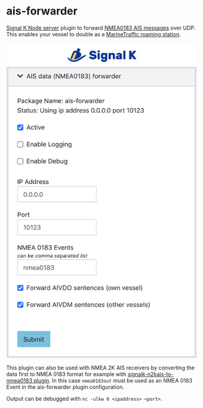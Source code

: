 # ais-forwarder

[Signal K Node server](https://github.com/SignalK/signalk-server-node) plugin to forward [NMEA0183 AIS messages](https://gpsd.gitlab.io/gpsd/AIVDM.html) over UDP. This enables your vessel to double as a [MarineTraffic roaming station](https://help.marinetraffic.com/hc/en-us/articles/205282657-Add-an-AIS-Receiving-Station-to-the-MarineTraffic-Network).

![screenshot](./ais-forwarder.png)

This plugin can also be used with NMEA 2K AIS receivers by converting the data first to NMEA 0183 format for example with [signalk-n2kais-to-nmea0183 plugin](https://github.com/sbender9/signalk-n2kais-to-nmea0183). In this case `nmea0183out` must be used as an NMEA 0183 Event in the ais-forwarder plugin configuration.

Output can be debugged with `nc -ulkw 0 <ipaddress> <port>`.

